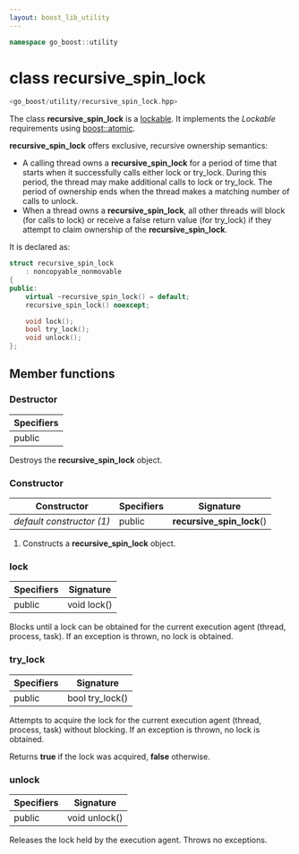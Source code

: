 ```yaml
---
layout: boost_lib_utility
---
```


```c++
namespace go_boost::utility
```

# class recursive_spin_lock

```c++
<go_boost/utility/recursive_spin_lock.hpp>
```

The class **recursive_spin_lock** is a [lockable](https://en.cppreference.com/w/cpp/named_req/Lockable).
It implements the *Lockable* requirements using
[boost::atomic](https://www.boost.org/doc/libs/1_70_0/doc/html/atomic/interface.html).

**recursive_spin_lock** offers exclusive, recursive ownership semantics:

* A calling thread owns a **recursive_spin_lock** for a period of time that starts
  when it successfully calls either lock or try_lock. During this period, the 
  thread may make additional calls to lock or try_lock. The period of ownership 
  ends when the thread makes a matching number of calls to unlock.
* When a thread owns a **recursive_spin_lock**, all other threads will block (for 
  calls to lock) or receive a false return value (for try_lock) if they attempt 
  to claim ownership of the **recursive_spin_lock**.

It is declared as:

```c++
struct recursive_spin_lock
    : noncopyable_nonmovable
{
public:
    virtual ~recursive_spin_lock() = default;
    recursive_spin_lock() noexcept;

    void lock();
    bool try_lock();
    void unlock();
};
```

## Member functions

### Destructor

Specifiers |
-|
public |

Destroys the **recursive_spin_lock** object.

### Constructor

Constructor | Specifiers | Signature
-|-|-
*default constructor (1)* | public | **recursive_spin_lock**()

1. Constructs a **recursive_spin_lock** object.

### lock

Specifiers | Signature
-|-
public | void lock()

Blocks until a lock can be obtained for the current execution agent
(thread, process, task). If an exception is thrown, no lock is obtained.

### try_lock

Specifiers | Signature
-|-
public | bool try_lock()

Attempts to acquire the lock for the current execution agent (thread,
process, task) without blocking. If an exception is thrown, no lock is
obtained.

Returns **true** if the lock was acquired, **false** otherwise.

### unlock

Specifiers | Signature
-|-
public | void unlock()

Releases the lock held by the execution agent. Throws no exceptions.
